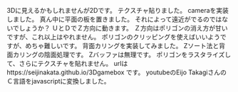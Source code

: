 3Dに見えるかもしれませんが2Dです。
テクスチャ貼りました。
cameraを実装しました。
真ん中に平面の板を置きました。
それによって遠近がでるのではないでしょうか？
ＵとＤでＺ方向に動きます。
Ｚ方向はポリゴンの消え方が甘いですが、これ以上はやれません。
ポリゴンのクリッピングを使えばいいようですが、めちゃ難しいです。
背面カリングを実装してみました。
Zソート法と背面カリングの陰面処理です。
Zバッファは無理です。
ポリゴンをラスタライズして、さらにテクスチャを貼れません。
urlはhttps://seijinakata.github.io/3Dgamebox
です。
youtubeのEijo TakagiさんのＣ言語をjavascriptに変換しました。
